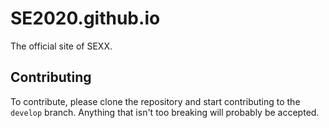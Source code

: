 # SE2020.github.io
The official site of SEXX.

## Contributing
To contribute, please clone the repository and start contributing to the `develop` branch. Anything that isn't too breaking will probably be accepted.
